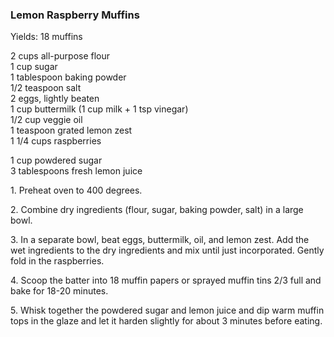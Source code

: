 
### Lemon Raspberry Muffins  
Yields: 18 muffins  
    
    
2 cups all-purpose flour  
1 cup sugar  
1 tablespoon baking powder  
1/2 teaspoon salt  
2 eggs, lightly beaten  
1 cup buttermilk (1 cup milk + 1 tsp vinegar)  
1/2 cup veggie oil  
1 teaspoon grated lemon zest  
1 1/4 cups raspberries  
    
1 cup powdered sugar  
3 tablespoons fresh lemon juice  
    
    
1\. Preheat oven to 400 degrees.   
    
2\. Combine dry ingredients (flour, sugar, baking powder, salt) in a large bowl.   
    
3\. In a separate bowl, beat eggs, buttermilk, oil, and lemon zest. Add the wet ingredients to the dry ingredients and mix until just incorporated. Gently fold in the raspberries.   
    
4\. Scoop the batter into 18 muffin papers or sprayed muffin tins 2/3 full and bake for 18-20 minutes.   
    
5\. Whisk together the powdered sugar and lemon juice and dip warm muffin tops in the glaze and let it harden slightly for about 3 minutes before eating.   
    